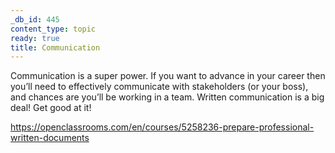 ```yaml
---
_db_id: 445
content_type: topic
ready: true
title: Communication
---
```


Communication is a super power. If you want to advance in your career then you’ll need to effectively communicate with stakeholders (or your boss), and chances are you’ll be working in a team. Written communication is a big deal! Get good at it!

https://openclassrooms.com/en/courses/5258236-prepare-professional-written-documents